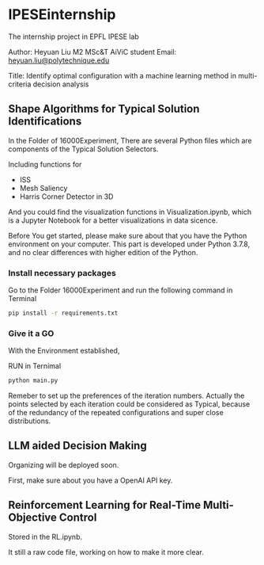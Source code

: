 # IPESEinternship

The internship project in EPFL IPESE lab

Author: Heyuan Liu M2 MSc&T AiViC student Email: heyuan.liu@polytechnique.edu 

Title: Identify optimal configuration with a machine learning method in multi-criteria decision analysis

## Shape Algorithms for Typical Solution Identifications

In the Folder of 16000Experiment, There are several Python files which are components of the Typical Solution Selectors. 

Including functions for
  - ISS 
  - Mesh Saliency
  - Harris Corner Detector in 3D

And you could find the visualization functions in Visualization.ipynb, which is a Jupyter Notebook for a better visualizations in data sicence.

Before You get started, please make sure about that you have the Python environment on your computer. This part is developed under Python 3.7.8, and no clear differences with higher edition of the Python.

### Install necessary packages 
Go to the Folder 16000Experiment and run the following command in Terminal

```bash
pip install -r requirements.txt
```
### Give it a GO
With the Environment established, 

RUN in Ternimal
```bash
python main.py
```

Remeber to set up the preferences of the iteration numbers. Actually the points selected by each iteration could be considered as Typical, because of the redundancy of the repeated configurations and super close distributions.

## LLM aided Decision Making

Organizing will be deployed soon.

First, make sure about you have a OpenAI API key.


## Reinforcement Learning for Real-Time Multi-Objective Control

Stored in the RL.ipynb.

It still a raw code file, working on how to make it more clear.

